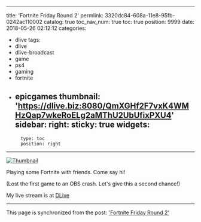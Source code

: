 
---
title: 'Fortnite Friday Round 2'
permlink: 3320dc84-608a-11e8-95fb-0242ac110002
catalog: true
toc_nav_num: true
toc: true
position: 9999
date: 2018-05-26 02:12:12
categories:
- dlive
tags:
- dlive
- dlive-broadcast
- game
- ps4
- gaming
- fortnite
- epicgames
thumbnail: 'https://dlive.biz:8080/QmXGHf2F7vxK4WMHzQap7wkeRoELg2aMThU2UbUfixPXU4'
sidebar:
    right:
        sticky: true
widgets:
    -
        type: toc
        position: right
---


[![Thumbnail](https://dlive.biz:8080/QmXGHf2F7vxK4WMHzQap7wkeRoELg2aMThU2UbUfixPXU4)](https://dlive.io/livestream/patrickulrich/3320dc84-608a-11e8-95fb-0242ac110002)

Playing some Fortnite with friends. Come say hi!

(Lost the first game to an OBS crash. Let's give this a second chance!)

My live stream is at [DLive](https://dlive.io/livestream/patrickulrich/3320dc84-608a-11e8-95fb-0242ac110002)

- - -

This page is synchronized from the post: ['Fortnite Friday Round 2'](https://steemit.com/@patrickulrich/3320dc84-608a-11e8-95fb-0242ac110002)
